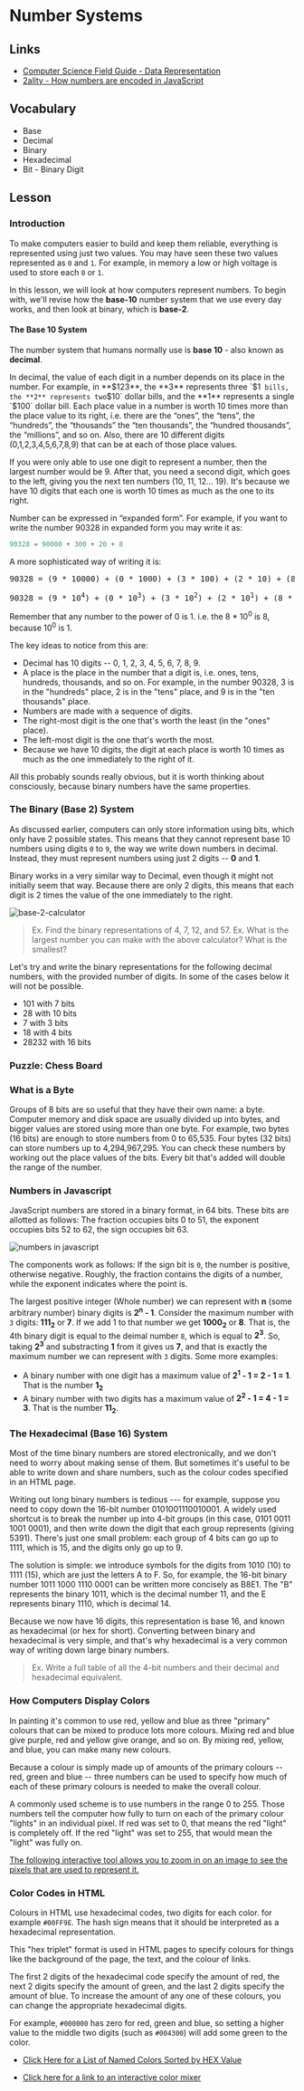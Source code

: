 # Number Systems

## Links

* [Computer Science Field Guide - Data Representation](http://csfieldguide.org.nz/en/chapters/data-representation.html)
* [2ality - How numbers are encoded in JavaScript](http://2ality.com/2012/04/number-encoding.html)

## Vocabulary

* Base
* Decimal
* Binary
* Hexadecimal
* Bit - Binary Digit

## Lesson

### Introduction

To make computers easier to build and keep them reliable, everything is represented using just two values. You may have seen these two values represented as `0` and `1`. For example, in memory a low or high voltage is used to store each `0` or `1`.

In this lesson, we will look at how computers represent numbers. To begin with, we'll revise how the **base-10** number system that we use every day works, and then look at binary, which is **base-2**.

#### The Base 10 System

The number system that humans normally use is **base 10** - also known as **decimal**.

In decimal, the value of each digit in a number depends on its place in the number. For example, in **$123**, the **3** represents three `$1`  bills, the **2** represents two `$10` dollar bills, and the **1** represents a single `$100` dollar bill. Each place value in a number is worth 10 times more than the place value to its right, i.e. there are the “ones”, the “tens”, the “hundreds”, the “thousands” the “ten thousands”, the “hundred thousands”, the “millions”, and so on. Also, there are 10 different digits (0,1,2,3,4,5,6,7,8,9) that can be at each of those place values.

If you were only able to use one digit to represent a number, then the largest number would be 9. After that, you need a second digit, which goes to the left, giving you the next ten numbers (10, 11, 12... 19). It's because we have 10 digits that each one is worth 10 times as much as the one to its right.

Number can be expressed in “expanded form”. For example, if you want to write the number 90328 in expanded form you may write it as:

```js
90328 = 90000 + 300 + 20 + 8
```

A more sophisticated way of writing it is:

<pre>
90328 = (9 * 10000) + (0 * 1000) + (3 * 100) + (2 * 10) + (8 * 1)
</pre>

<pre>
90328 = (9 * 10<sup>4</sup>) + (0 * 10<sup>3</sup>) + (3 * 10<sup>2</sup>) + (2 * 10<sup>1</sup>) + (8 * 10<sup>0</sup>)
</pre>

Remember that any number to the power of 0 is 1. i.e. the 8 * 10<sup>0</sup> is 8, because 10<sup>0</sup> is 1.

The key ideas to notice from this are:

* Decimal has 10 digits -- 0, 1, 2, 3, 4, 5, 6, 7, 8, 9.
* A place is the place in the number that a digit is, i.e. ones, tens, hundreds, thousands, and so on. For example, in the number 90328, 3 is in the "hundreds" place, 2 is in the "tens" place, and 9 is in the "ten thousands" place.
* Numbers are made with a sequence of digits.
* The right-most digit is the one that's worth the least (in the "ones" place).
* The left-most digit is the one that's worth the most.
* Because we have 10 digits, the digit at each place is worth 10 times as much as the one immediately to the right of it.

All this probably sounds really obvious, but it is worth thinking about consciously, because binary numbers have the same properties.

### The Binary (Base 2) System

As discussed earlier, computers can only store information using bits, which only have 2 possible states. This means that they cannot represent base 10 numbers using digits `0` to `9`, the way we write down numbers in decimal. Instead, they must represent numbers using just 2 digits -- **0** and **1**.

Binary works in a very similar way to Decimal, even though it might not initially seem that way. Because there are only 2 digits, this means that each digit is 2 times the value of the one immediately to the right.

![base-2-calculator](base_2_calculator.png)

> Ex. Find the binary representations of 4, 7, 12, and 57.
> Ex. What is the largest number you can make with the above calculator? What is the smallest?

Let's try and write the binary representations for the following decimal numbers, with the provided number of digits. In some of the cases below it will not be possible.

* 101 with 7 bits
* 28 with 10 bits
* 7 with 3 bits
* 18 with 4 bits
* 28232 with 16 bits

### Puzzle: Chess Board

### What is a Byte

Groups of 8 bits are so useful that they have their own name: a byte. Computer memory and disk space are usually divided up into bytes, and bigger values are stored using more than one byte. For example, two bytes (16 bits) are enough to store numbers from 0 to 65,535. Four bytes (32 bits) can store numbers up to 4,294,967,295. You can check these numbers by working out the place values of the bits. Every bit that's added will double the range of the number.

### Numbers in Javascript

JavaScript numbers are stored in a binary format, in 64 bits. These bits are allotted as follows: The fraction occupies bits 0 to 51, the exponent occupies bits 52 to 62, the sign occupies bit 63.

![numbers in javascript](js_numbers.png)

The components work as follows: If the sign bit is `0`, the number is positive, otherwise negative. Roughly, the fraction contains the digits of a number, while the exponent indicates where the point is.

The largest positive integer (Whole number) we can represent with **n** (some arbitrary number) binary digits is **2<sup>n</sup> - 1**.
Consider the maximum number with `3` digits: **111<sub>2</sub>** or **7**. If we add 1 to that number we get **1000<sub>2</sub>** or  **8**. That is, the 4th binary digit is equal to the deimal number `8`, which is equal to **2<sup>3</sup>**. So, taking **2<sup>3</sup>** and substracting **1** from it gives us **7**, and that is exactly the maximum number we can represent with `3` digits. Some more examples:

* A binary number with one digit has a maximum value of **2<sup>1</sup> - 1 = 2 - 1 = 1**. That is the number **1<sub>2</sub>**
* A binary number with two digits has a maximum value of **2<sup>2</sup> - 1 = 4 - 1 = 3**. That is the number **11<sub>2</sub>**.

### The Hexadecimal (Base 16) System

Most of the time binary numbers are stored electronically, and we don't need to worry about making sense of them. But sometimes it's useful to be able to write down and share numbers, such as the colour codes specified in an HTML page.

Writing out long binary numbers is tedious --- for example, suppose you need to copy down the 16-bit number 0101001110010001. A widely used shortcut is to break the number up into 4-bit groups (in this case, 0101 0011 1001 0001), and then write down the digit that each group represents (giving 5391). There's just one small problem: each group of 4 bits can go up to 1111, which is 15, and the digits only go up to 9.

The solution is simple: we introduce symbols for the digits from 1010 (10) to 1111 (15), which are just the letters A to F. So, for example, the 16-bit binary number 1011 1000 1110 0001 can be written more concisely as B8E1. The "B" represents the binary 1011, which is the decimal number 11, and the E represents binary 1110, which is decimal 14.

Because we now have 16 digits, this representation is base 16, and known as hexadecimal (or hex for short). Converting between binary and hexadecimal is very simple, and that's why hexadecimal is a very common way of writing down large binary numbers.

> Ex. Write a full table of all the 4-bit numbers and their decimal and hexadecimal equivalent.

### How Computers Display Colors

In painting it's common to use red, yellow and blue as three "primary" colours that can be mixed to produce lots more colours. Mixing red and blue give purple, red and yellow give orange, and so on. By mixing red, yellow, and blue, you can make many new colours.

Because a colour is simply made up of amounts of the primary colours -- red, green and blue -- three numbers can be used to specify how much of each of these primary colours is needed to make the overall colour.

A commonly used scheme is to use numbers in the range 0 to 255. Those numbers tell the computer how fully to turn on each of the primary colour "lights" in an individual pixel. If red was set to 0, that means the red "light" is completely off. If the red "light" was set to 255, that would mean the "light" was fully on.

[The following interactive tool allows you to zoom in on an image to see the pixels that are used to represent it.](http://csfieldguide.org.nz/en/interactives/pixel-viewer/index.html)

### Color Codes in HTML

Colours in HTML use hexadecimal codes, two digits for each color. for example `#00FF9E`. The hash sign means that it should be interpreted as a hexadecimal representation.

This "hex triplet" format is used in HTML pages to specify colours for things like the background of the page, the text, and the colour of links.

The first 2 digits of the hexadecimal code specify the amount of red, the next 2 digits specify the amount of green, and the last 2 digits specify the amount of blue. To increase the amount of any one of these colours, you can change the appropriate hexadecimal digits.

For example, `#000000` has zero for red, green and blue, so setting a higher value to the middle two digits (such as `#004300`) will add some green to the color.

* [Click Here for a List of Named Colors Sorted by HEX Value](https://www.w3schools.com/colors/colors_hex.asp)

* [Click here for a link to an interactive color mixer](https://www.w3schools.com/colors/colors_mixer.asp)
